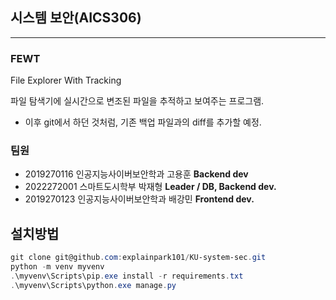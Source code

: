## 시스템 보안(AICS306)
----
### FEWT
File Explorer With Tracking

파일 탐색기에 실시간으로 변조된 파일을 추적하고 보여주는 프로그램.

- 이후 git에서 하던 것처럼, 기존 백업 파일과의 diff를 추가할 예정.

### 팀원
- 2019270116 인공지능사이버보안학과 고용훈 **Backend dev**
- 2022272001 스마트도시학부 박재형 **Leader / DB, Backend dev.**
- 2019270123 인공지능사이버보안학과 배강민 **Frontend dev.**


## 설치방법
```powershell
git clone git@github.com:explainpark101/KU-system-sec.git
python -m venv myvenv
.\myvenv\Scripts\pip.exe install -r requirements.txt
.\myvenv\Scripts\python.exe manage.py
```
